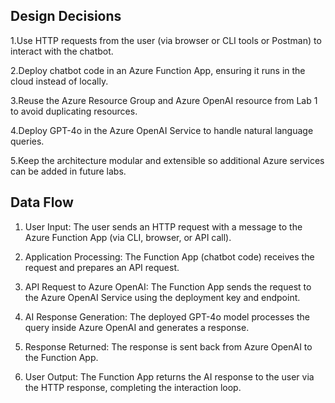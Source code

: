 ## Design Decisions
1.Use HTTP requests from the user (via browser or CLI tools or Postman) to interact with the chatbot.

2.Deploy chatbot code in an Azure Function App, ensuring it runs in the cloud instead of locally.

3.Reuse the Azure Resource Group and Azure OpenAI resource from Lab 1 to avoid duplicating resources.

4.Deploy GPT-4o in the Azure OpenAI Service to handle natural language queries.

5.Keep the architecture modular and extensible so additional Azure services can be added in future labs.

## Data Flow

1. User Input: 
  The user sends an HTTP request with a message to the Azure Function App (via CLI, browser, or API call).

2. Application Processing:
 The Function App (chatbot code) receives the request and prepares an API request.

3. API Request to Azure OpenAI: 
  The Function App sends the request to the Azure OpenAI Service using the deployment key and endpoint.

4. AI Response Generation:
   The deployed GPT-4o model processes the query inside Azure OpenAI and generates a response.

5. Response Returned:
    The response is sent back from Azure OpenAI to the Function App.

6. User Output:
   The Function App returns the AI response to the user via the HTTP response, completing the interaction loop.
